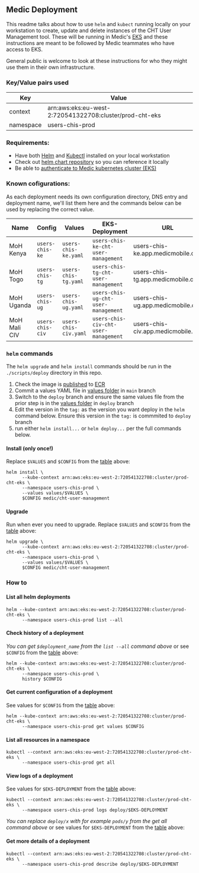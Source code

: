 ## Medic Deployment

This readme talks about how to use `helm` and `kubect`  running locally on your workstation to create, update and delete instances of the CHT User Management tool.  These will be running in Medic's [EKS](https://docs.aws.amazon.com/eks/latest/userguide/what-is-eks.html) and these instructions are meant to be followed by Medic teammates who have access to EKS.

General public is welcome to look at these instructions for who they might use them in their own infrastructure. 

### Key/Value pairs used 
| Key       | Value                                                   |
|-----------|---------------------------------------------------------|
| context   | arn:aws:eks:eu-west-2:720541322708:cluster/prod-cht-eks |
| namespace | users-chis-prod                                         |

### Requirements:
- Have both [Helm](https://helm.sh/) and  [Kubectl](https://kubernetes.io/docs/reference/kubectl/kubectl/) installed on your local workstation
- Check out [helm chart repository](https://github.com/medic/helm-charts/tree/main#usage) so you can reference it locally
- Be able to [authenticate to Medic kubernetes cluster (EKS)](https://github.com/medic/medic-infrastructure/blob/master/terraform/aws/dev/eks/access/README.md)


### Known cofigurations:

As each deployment needs its own configuration directory, DNS entry and deployment name, we'll list them here and the commands below can be used by replacing the correct value.

| Name | Config | Values | EKS-Deployment | URL |
|--    |--      |--      |--              |--   |   
| MoH Kenya | `users-chis-ke`| `users-chis-ke.yaml` | `users-chis-ke-cht-user-management` | users-chis-ke.app.medicmobile.org | 
| MoH Togo | `users-chis-tg`| `users-chis-tg.yaml` | `users-chis-tg-cht-user-management` | users-chis-tg.app.medicmobile.org | 
| MoH Uganda | `users-chis-ug`| `users-chis-ug.yaml` | `users-chis-ug-cht-user-management` | users-chis-ug.app.medicmobile.org | 
| MoH Mali CIV | `users-chis-civ`| `users-chis-civ.yaml` | `users-chis-civ-cht-user-management` | users-chis-civ.app.medicmobile.org | 

### `helm` commands

The `helm upgrade` and `helm install` commands should be run in the `./scripts/deploy` directory in this repo.

1. Check the image is [published](https://github.com/medic/cht-user-management/tree/main#publishing-new-docker-images) to [ECR](https://gallery.ecr.aws/medic/cht-user-management) 
2. Commit a values YAML file in [values folder](https://github.com/medic/cht-user-management/blob/main/scripts/deploy/values/) in `main` branch
3. Switch to the `deploy` branch and ensure the same values file from the prior step is in the [values folder](https://github.com/medic/cht-user-management/blob/deploy/scripts/deploy/values/) in `deploy` branch
4. Edit the version in the `tag:` as the version you want deploy in the `helm` command below. Ensure this version in the `tag:` is commmited to `deploy` branch
5. run either `helm install...` or `helm deploy...` per the full commands below. 

#### Install (only once!)

  Replace `$VALUES` and `$CONFIG` from the  [table](#known-cofigurations) above:

```shell
helm install \
      --kube-context arn:aws:eks:eu-west-2:720541322708:cluster/prod-cht-eks \
      --namespace users-chis-prod \
      --values values/$VALUES \
      $CONFIG medic/cht-user-management
```

#### Upgrade 

Run when ever you need to upgrade.  Replace `$VALUES` and `$CONFIG` from the [table](#known-cofigurations) above:

```shell
helm upgrade \
      --kube-context arn:aws:eks:eu-west-2:720541322708:cluster/prod-cht-eks \
      --namespace users-chis-prod \
      --values values/$VALUES \
      $CONFIG medic/cht-user-management
```

### How to

#### List all helm deployments
```shell
helm --kube-context arn:aws:eks:eu-west-2:720541322708:cluster/prod-cht-eks \
      --namespace users-chis-prod list --all
```

#### Check history of a deployment

_You can get `$deployment_name` from the `list --all` command above_ or see `$CONFIG` from the [table](#known-cofigurations) above:

```shell
helm --kube-context arn:aws:eks:eu-west-2:720541322708:cluster/prod-cht-eks \
      --namespace users-chis-prod \
      history $CONFIG 
```

#### Get current configuration of a deployment

See values for `$CONFIG` from the [table](#known-cofigurations) above:

```shell
helm --kube-context arn:aws:eks:eu-west-2:720541322708:cluster/prod-cht-eks \
      --namespace users-chis-prod get values $CONFIG 
```

#### List all resources in a namespace
```shell
kubectl --context arn:aws:eks:eu-west-2:720541322708:cluster/prod-cht-eks \
      --namespace users-chis-prod get all
```

#### View logs of a deployment

See values for `$EKS-DEPLOYMENT` from the [table](#known-cofigurations) above:

```shell
kubectl --context arn:aws:eks:eu-west-2:720541322708:cluster/prod-cht-eks \
      --namespace users-chis-prod logs deploy/$EKS-DEPLOYMENT
```
_You can replace `deploy/x` with for example `pods/y` from the get all command above_ or see values for `$EKS-DEPLOYMENT` from the [table](#known-cofigurations) above:

#### Get more details of a deployment

```shell
kubectl --context arn:aws:eks:eu-west-2:720541322708:cluster/prod-cht-eks \
      --namespace users-chis-prod describe deploy/$EKS-DEPLOYMENT
```
